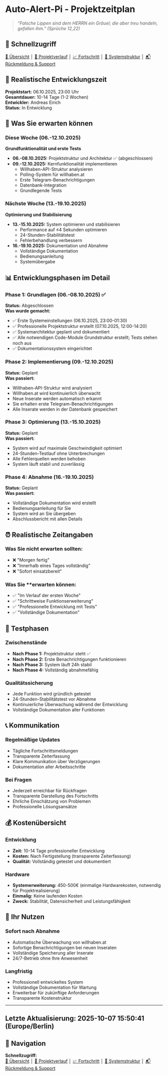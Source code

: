# Auto-Alert-Pi - Projektzeitplan

> *"Falsche Lippen sind dem HERRN ein Gräuel; die aber treu handeln, gefallen ihm." (Sprüche 12,22)*

## 🔗 Schnellzugriff

[📖 Übersicht](../README.md) │ [📅 Projektverlauf](#-projektübersicht) │ [📈 Fortschritt](../progress/updates.md) │ [🧩 Systemstruktur](../overview/system_architecture.md) │ [📬 Rückmeldung & Support](../contact/info.md)


## 📅 Realistische Entwicklungszeit

**Projektstart:** 06.10.2025, 23:00 Uhr  
**Gesamtdauer:** 10-14 Tage (1-2 Wochen)  
**Entwickler:** Andreas Eirich  
**Status:** In Entwicklung  

## 🎯 Was Sie erwarten können

### Diese Woche (06.-12.10.2025)
**Grundfunktionalität und erste Tests**

- **06.-08.10.2025:** Projektstruktur und Architektur ✅ (abgeschlossen)
- **09.-12.10.2025:** Kernfunktionalität implementieren
  - Willhaben-API-Struktur analysieren
  - Polling-System für willhaben.at
  - Erste Telegram-Benachrichtigungen
  - Datenbank-Integration
  - Grundlegende Tests

### Nächste Woche (13.-19.10.2025)
**Optimierung und Stabilisierung**

- **13.-15.10.2025:** System optimieren und stabilisieren
  - Performance auf ≤4 Sekunden optimieren
  - 24-Stunden-Stabilitätstest
  - Fehlerbehandlung verbessern
- **16.-19.10.2025:** Dokumentation und Abnahme
  - Vollständige Dokumentation
  - Bedienungsanleitung
  - Systemübergabe

## 📊 Entwicklungsphasen im Detail

### Phase 1: Grundlagen (06.-08.10.2025) ✅
**Status:** Abgeschlossen  
**Was wurde gemacht:**
- ✅ Erste Systemeinstellungen (06.10.2025, 23:00-01:30)
- ✅ Professionelle Projektstruktur erstellt (07.10.2025, 12:00-14:20)
- ✅ Systemarchitektur geplant und dokumentiert
- ✅ Alle notwendigen Code-Module Grundstruktur erstellt; Tests stehen noch aus
- ✅ Dokumentationssystem eingerichtet

### Phase 2: Implementierung (09.-12.10.2025)
**Status:** Geplant  
**Was passiert:**
- Willhaben-API-Struktur wird analysiert
- Willhaben.at wird kontinuierlich überwacht
- Neue Inserate werden automatisch erkannt
- Sie erhalten erste Telegram-Benachrichtigungen
- Alle Inserate werden in der Datenbank gespeichert

### Phase 3: Optimierung (13.-15.10.2025)
**Status:** Geplant  
**Was passiert:**
- System wird auf maximale Geschwindigkeit optimiert
- 24-Stunden-Testlauf ohne Unterbrechungen
- Alle Fehlerquellen werden behoben
- System läuft stabil und zuverlässig

### Phase 4: Abnahme (16.-19.10.2025)
**Status:** Geplant  
**Was passiert:**
- Vollständige Dokumentation wird erstellt
- Bedienungsanleitung für Sie
- System wird an Sie übergeben
- Abschlussbericht mit allen Details

## ⏰ Realistische Zeitangaben

### Was Sie **nicht** erwarten sollten:
- ❌ "Morgen fertig"
- ❌ "Innerhalb eines Tages vollständig"
- ❌ "Sofort einsatzbereit"

### Was Sie **erwarten können:
- ✅ "Im Verlauf der ersten Woche"
- ✅ "Schrittweise Funktionserweiterung"
- ✅ "Professionelle Entwicklung mit Tests"
- ✅ "Vollständige Dokumentation"

## 🧪 Testphasen

### Zwischenstände
- **Nach Phase 1:** Projektstruktur steht ✅
- **Nach Phase 2:** Erste Benachrichtigungen funktionieren
- **Nach Phase 3:** System läuft 24h stabil
- **Nach Phase 4:** Vollständig abnahmefähig

### Qualitätssicherung
- Jede Funktion wird gründlich getestet
- 24-Stunden-Stabilitätstest vor Abnahme
- Kontinuierliche Überwachung während der Entwicklung
- Vollständige Dokumentation aller Funktionen

## 📞 Kommunikation

### Regelmäßige Updates
- Tägliche Fortschrittsmeldungen
- Transparente Zeiterfassung
- Klare Kommunikation über Verzögerungen
- Dokumentation aller Arbeitsschritte

### Bei Fragen
- Jederzeit erreichbar für Rückfragen
- Transparente Darstellung des Fortschritts
- Ehrliche Einschätzung von Problemen
- Professionelle Lösungsansätze

## 💰 Kostenübersicht

### Entwicklung
- **Zeit:** 10-14 Tage professioneller Entwicklung
- **Kosten:** Nach Fertigstellung (transparente Zeiterfassung)
- **Qualität:** Vollständig getestet und dokumentiert

### Hardware
- **Systemerweiterung:** 450-500€ (einmalige Hardwarekosten, notwendig für Projektrealisierung)
- **Einmalig:** Keine laufenden Kosten
- **Zweck:** Stabilität, Datensicherheit und Leistungsfähigkeit

## 🎯 Ihr Nutzen

### Sofort nach Abnahme
- Automatische Überwachung von willhaben.at
- Sofortige Benachrichtigungen bei neuen Inseraten
- Vollständige Speicherung aller Inserate
- 24/7-Betrieb ohne Ihre Anwesenheit

### Langfristig
- Professionell entwickeltes System
- Vollständige Dokumentation für Wartung
- Erweiterbar für zukünftige Anforderungen
- Transparente Kostenstruktur

---
**Letzte Aktualisierung:** 2025-10-07 15:50:41 (Europe/Berlin)
---

## 🔗 Navigation

**Schnellzugriff:**  
[📖 Übersicht](../README.md) │ [📅 Projektverlauf](#-projektübersicht) │ [📈 Fortschritt](../progress/updates.md) │ [🧩 Systemstruktur](../overview/system_architecture.md) │ [📬 Rückmeldung & Support](../contact/info.md)

